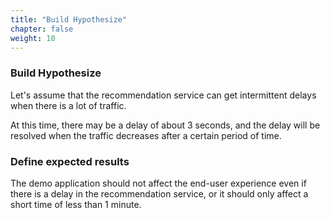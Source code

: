 ```yaml
---
title: "Build Hypothesize"
chapter: false
weight: 10
---
```


### Build Hypothesize
Let's assume that the recommendation service can get intermittent delays when there is a lot of traffic.

At this time, there may be a delay of about 3 seconds, and the delay will be resolved when the traffic decreases after a certain period of time. 

### Define expected results
The demo application should not affect the end-user experience even if there is a delay in the recommendation service, or it should only affect a short time of less than 1 minute.